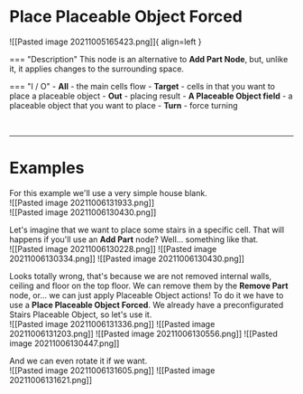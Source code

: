 # **Place Placeable Object Forced**

![[Pasted image 20211005165423.png]]{ align=left }

=== "Description"
	This node is an alternative to **Add Part Node**, but, unlike it, it applies changes to the surrounding space.  
	
=== "I / O"
	- **All** - the main cells flow
	- **Target** - cells in that you want to place a placeable object
	- **Out** - placing result
	- **A Placeable Object field** - a placeable object that you want to place
	- **Turn** - force turning

<br />

--------

# Examples
For this example we'll use a very simple house blank.  
![[Pasted image 20211006131933.png]]  
![[Pasted image 20211006130430.png]]  

Let's imagine that we want to place some stairs in a specific cell. That will happens if you'll use an **Add Part** node? Well... something like that.  
![[Pasted image 20211006130228.png]]
![[Pasted image 20211006130334.png]]
![[Pasted image 20211006130430.png]]

Looks totally wrong, that's because we are not removed internal walls, ceiling and floor on the top floor. We can remove them by the **Remove Part** node, or... we can just apply Placeable Object actions! To do it we have to use a **Place Placeable Object Forced**. We already have a preconfigurated Stairs Placeable Object, so let's use it.  
![[Pasted image 20211006131336.png]]
![[Pasted image 20211006131203.png]]
![[Pasted image 20211006130556.png]]
![[Pasted image 20211006130447.png]]

And we can even rotate it if we want.  
![[Pasted image 20211006131605.png]]
![[Pasted image 20211006131621.png]]